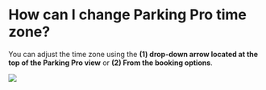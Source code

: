 # How can I change Parking Pro time zone?

<p class="no-margin">You can adjust the time zone using the <b>(1) drop-down arrow located at the top of the Parking Pro view</b> or <b>(2) From the booking options</b>.</p>
<p class="no-margin"></p>
<div class="intercom-container"><img src="/assets/img/teams-pro/image_12.png"></div><p class="no-margin"></p>



